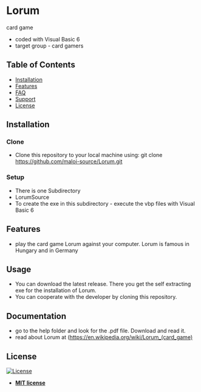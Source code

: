 # Lorum
 card game

- coded with Visual Basic 6
- target group - card gamers


## Table of Contents

- [Installation](#installation)
- [Features](#features)
- [FAQ](#faq)
- [Support](#support)
- [License](#license)


## Installation

### Clone

- Clone this repository to your local machine using: git clone https://github.com/maloi-source/Lorum.git

### Setup

- There is one Subdirectory
- LorumSource
- To create the exe in this subdirectory - execute the vbp files with Visual Basic 6


## Features
- play the card game Lorum against your computer. Lorum is famous in Hungary and in Germany



## Usage
- You can download the latest release. There you get the self extracting exe for the installation of Lorum.
- You can cooperate with the developer by cloning this repository.

## Documentation
- go to the help folder and look for the .pdf file. Download and read it.
- read about Lorum at (https://en.wikipedia.org/wiki/Lorum_(card_game)


## License
[![License](http://img.shields.io/:license-mit-blue.svg?style=flat-square)](http://badges.mit-license.org)
- **[MIT license](https://choosealicense.com/licenses/mit/)**

